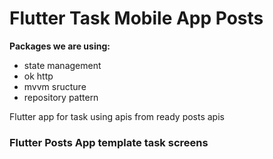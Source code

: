 # Flutter Task Mobile App Posts

**Packages we are using:**

- state management
- ok http
- mvvm sructure
- repository pattern

Flutter app for task using apis from ready posts apis

### Flutter Posts App template task screens


